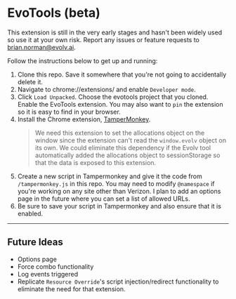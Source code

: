 # EvoTools (beta)

This extension is still in the very early stages and hasn't been widely used so use it at your own risk.  Report any issues or feature requests to brian.norman@evolv.ai.

Follow the instructions below to get up and running:
1) Clone this repo.  Save it somewhere that you're not going to accidentally delete it.
2) Navigate to chrome://extensions/ and enable `Developer mode`.
3) Click `Load Unpacked`.  Choose the evotools project that you cloned.  Enable the EvoTools extension.  You may also want to `pin` the extension so it is easy to find in your browser.
4) Install the Chrome extension, [TamperMonkey](https://chrome.google.com/webstore/detail/tampermonkey/dhdgffkkebhmkfjojejmpbldmpobfkfo/related).  
    > We need this extension to set the allocations object on the window since the extension can't read the `window.evolv` object on its own.  We could eliminate this dependency if the Evolv tool automatically added the allocations object to sessionStorage so that the data is exposed to this extension.
5) Create a new script in Tampermonkey and give it the code from `/tampermonkey.js` in this repo.  You may need to modify `@namespace` if you're working on any site other than Verizon.  I plan to add an options page in the future where you can set a list of allowed URLs.
6) Be sure to save your script in Tampermonkey and also ensure that it is enabled.

---

## Future Ideas 
* Options page
* Force combo functionality
* Log events triggered
* Replicate `Resource Override`'s script injection/redirect functionality to eliminate the need for that extension.